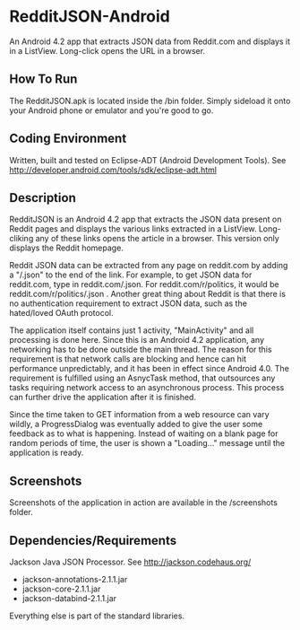 RedditJSON-Android
==================

An Android 4.2 app that extracts JSON data from Reddit.com and displays it in a ListView. Long-click opens the URL in a browser.

How To Run
----------

The RedditJSON.apk is located inside the /bin folder. Simply sideload it onto your Android phone or emulator and you're good to go.

Coding Environment
------------------

Written, built and tested on Eclipse-ADT (Android Development Tools). See http://developer.android.com/tools/sdk/eclipse-adt.html

Description
-----------

RedditJSON is an Android 4.2 app that extracts the JSON data present on Reddit pages and displays the various links extracted in a ListView. Long-cliking any of these links opens the article in a browser. This version only displays the Reddit homepage.

Reddit JSON data can be extracted from any page on reddit.com by adding a "/.json" to the end of the link. For example, to get JSON data for reddit.com, type in reddit.com/.json. For reddit.com/r/politics, it would be reddit.com/r/politics/.json . Another great thing about Reddit is that there is no authentication requirement to extract JSON data, such as the hated/loved OAuth protocol.

The application itself contains just 1 activity, "MainActivity" and all processing is done here. Since this is an Android 4.2 application, any networking has to be done outside the main thread. The reason for this requirement is that network calls are blocking and hence can hit performance unpredictably, and it has been in effect since Android 4.0. The requirement is fulfilled using an AsnycTask method, that outsources  any tasks requiring network access to an asynchronous process. This process can further drive the application after it is finished.

Since the time taken to GET information from a web resource can vary wildly, a ProgressDialog was eventually added to give the user some feedback as to what is happening. Instead of waiting on a blank page for random periods of time, the user is shown a "Loading..." message until the application is ready.

Screenshots
-----------

Screenshots of the application in action are available in the /screenshots folder.

Dependencies/Requirements
-------------------------

Jackson Java JSON Processor. See http://jackson.codehaus.org/
* jackson-annotations-2.1.1.jar
* jackson-core-2.1.1.jar
* jackson-databind-2.1.1.jar

Everything else is part of the standard libraries.